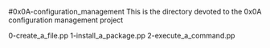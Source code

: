 #0x0A-configuration_management
This is the directory devoted to the 0x0A configuration management project

0-create_a_file.pp
1-install_a_package.pp
2-execute_a_command.pp

